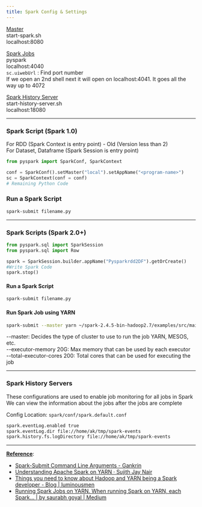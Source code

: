 ```yaml
---
title: Spark Config & Settings
---
```


<u>Master</u>    
start-spark.sh  
localhost:8080

<u>Spark Jobs</u>  
pyspark  
localhost:4040  
`sc.uiwebUrl` : Find port number  
If we open an 2nd shell next it will open on localhost:4041. It goes all the way up to 4072

<u>Spark History Server</u>  
start-history-server.sh  
localhost:18080

---

### Spark Script (Spark 1.0)

For RDD (Spark Context is entry point) - Old (Version less than 2)  
For Dataset, Dataframe (Spark Session is entry point)

````python
from pyspark import SparkConf, SparkContext

conf = SparkConf().setMaster("local").setAppName("<program-name>")
sc = SparkContext(conf = conf)
# Remaining Python Code
````

### Run a Spark Script

````bash
spark-submit filename.py
````

---

### Spark Scripts (Spark 2.0+)

````python
from pyspark.sql import SparkSession
from pyspark.sql import Row

spark = SparkSession.builder.appName("Pysparkrdd2DF").getOrCreate()
#Write Spark Code
spark.stop()
````

#### Run a Spark Script

````bash
spark-submit filename.py
````

#### Run Spark Job using YARN

````bash
spark-submit --master yarn ~/spark-2.4.5-bin-hadoop2.7/examples/src/main/python/wordcount.py file://home/ak/datasets/sample.txt
````

--master: Decides the type of cluster to use to run the job YARN, MESOS, etc.  
--executor-memory 20G: Max memory that can be used by each executor  
--total-executor-cores 200: Total cores that can be used for executing the job

---

### Spark History Servers

These configurations are used to enable job monitoring for all jobs in Spark  
We can view the information about the jobs after the jobs are complete

Config Location: `spark/conf/spark.default.conf`

````bash
spark.eventLog.enabled true
spark.eventLog.dir file://home/ak/tmp/spark-events
spark.history.fs.logDirectory file://home/ak/tmp/spark-events
````

---

**<u>Reference</u>**:

* [Spark-Submit Command Line Arguments - Gankrin](https://gankrin.org/spark-submit-command-line-arguments-for-scalajava-applications/)
* [Understanding Apache Spark on YARN · Sujith Jay Nair](https://sujithjay.com/spark/with-yarn)
* [Things you need to know about Hadoop and YARN being a Spark developer - Blog | luminousmen](https://luminousmen.com/post/hadoop-yarn-spark)
* [Running Spark Jobs on YARN. When running Spark on YARN, each Spark… | by saurabh goyal | Medium](https://medium.com/@goyalsaurabh66/running-spark-jobs-on-yarn-809163fc57e2)